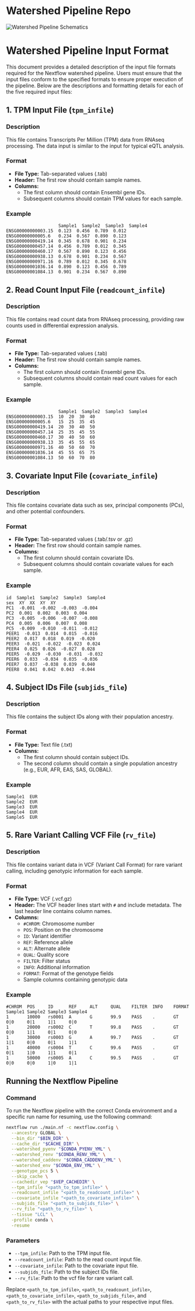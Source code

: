 # Watershed Pipeline Repo

![Watershed Pipeline Schematics](images/Watershed_pipeline_schematics.png)

# Watershed Pipeline Input Format

This document provides a detailed description of the input file formats required for the Nextflow watershed pipeline. Users must ensure that the input files conform to the specified formats to ensure proper execution of the pipeline. Below are the descriptions and formatting details for each of the five required input files:

## 1. TPM Input File (`tpm_infile`)

### Description
This file contains Transcripts Per Million (TPM) data from RNAseq processing. The data input is similar to the input for typical eQTL analysis.

### Format
- **File Type:** Tab-separated values (.tab)
- **Header:** The first row should contain sample names.
- **Columns:**
  - The first column should contain Ensembl gene IDs.
  - Subsequent columns should contain TPM values for each sample.

### Example
```
                    Sample1  Sample2  Sample3  Sample4
ENSG00000000003.15  0.123  0.456  0.789  0.012
ENSG00000000005.6   0.234  0.567  0.890  0.123
ENSG00000000419.14  0.345  0.678  0.901  0.234
ENSG00000000457.14  0.456  0.789  0.012  0.345
ENSG00000000460.17  0.567  0.890  0.123  0.456
ENSG00000000938.13  0.678  0.901  0.234  0.567
ENSG00000000971.16  0.789  0.012  0.345  0.678
ENSG00000001036.14  0.890  0.123  0.456  0.789
ENSG00000001084.13  0.901  0.234  0.567  0.890
```

## 2. Read Count Input File (`readcount_infile`)

### Description
This file contains read count data from RNAseq processing, providing raw counts used in differential expression analysis.

### Format
- **File Type:** Tab-separated values (.tab)
- **Header:** The first row should contain sample names.
- **Columns:**
  - The first column should contain Ensembl gene IDs.
  - Subsequent columns should contain read count values for each sample.

### Example
```
                    Sample1  Sample2  Sample3  Sample4
ENSG00000000003.15  10  20  30  40
ENSG00000000005.6   15  25  35  45
ENSG00000000419.14  20  30  40  50
ENSG00000000457.14  25  35  45  55
ENSG00000000460.17  30  40  50  60
ENSG00000000938.13  35  45  55  65
ENSG00000000971.16  40  50  60  70
ENSG00000001036.14  45  55  65  75
ENSG00000001084.13  50  60  70  80
```

## 3. Covariate Input File (`covariate_infile`)

### Description
This file contains covariate data such as sex, principal components (PCs), and other potential confounders.

### Format
- **File Type:** Tab-separated values (.tab/.tsv or .gz)
- **Header:** The first row should contain sample names.
- **Columns:**
  - The first column should contain covariate IDs.
  - Subsequent columns should contain covariate values for each sample.

### Example
```
id  Sample1  Sample2  Sample3  Sample4
sex  XY  XX  XY  XY
PC1  -0.001  -0.002  -0.003  -0.004
PC2  0.001  0.002  0.003  0.004
PC3  -0.005  -0.006  -0.007  -0.008
PC4  0.005  0.006  0.007  0.008
PC5  -0.009  -0.010  -0.011  -0.012
PEER1  -0.013  0.014  0.015  -0.016
PEER2  0.017  0.018  0.019  -0.020
PEER3  -0.021  -0.022  -0.023  0.024
PEER4  0.025  0.026  -0.027  0.028
PEER5  -0.029  -0.030  -0.031  -0.032
PEER6  0.033  -0.034  0.035  -0.036
PEER7  0.037  -0.038  0.039  0.040
PEER8  0.041  0.042  0.043  -0.044
```

## 4. Subject IDs File (`subjids_file`)

### Description
This file contains the subject IDs along with their population ancestry.

### Format
- **File Type:** Text file (.txt)
- **Columns:**
  - The first column should contain subject IDs.
  - The second column should contain a single population ancestry (e.g., EUR, AFR, EAS, SAS, GLOBAL).

### Example
```
Sample1  EUR
Sample2  EUR
Sample3  EUR
Sample4  EUR
Sample5  EUR
```

## 5. Rare Variant Calling VCF File (`rv_file`)

### Description
This file contains variant data in VCF (Variant Call Format) for rare variant calling, including genotypic information for each sample.

### Format
- **File Type:** VCF (.vcf.gz)
- **Header:** The VCF header lines start with `#` and include metadata. The last header line contains column names.
- **Columns:**
  - `#CHROM`: Chromosome number
  - `POS`: Position on the chromosome
  - `ID`: Variant identifier
  - `REF`: Reference allele
  - `ALT`: Alternate allele
  - `QUAL`: Quality score
  - `FILTER`: Filter status
  - `INFO`: Additional information
  - `FORMAT`: Format of the genotype fields
  - Sample columns containing genotypic data

### Example
```
#CHROM  POS     ID      REF     ALT     QUAL    FILTER  INFO    FORMAT  Sample1 Sample2 Sample3 Sample4
1       10000   rs0001  A       G       99.9    PASS    .       GT      0|0     0|1     1|1     0|0
1       20000   rs0002  C       T       99.8    PASS    .       GT      0|0     1|1     0|1     0|0
1       30000   rs0003  G       A       99.7    PASS    .       GT      1|1     0|0     0|1     1|1
1       40000   rs0004  T       C       99.6    PASS    .       GT      0|1     1|0     1|1     0|1
1       50000   rs0005  A       C       99.5    PASS    .       GT      0|0     0|0     1|0     1|1
```

## Running the Nextflow Pipeline

### Command
To run the Nextflow pipeline with the correct Conda environment and a specific run name for resuming, use the following command:

```bash
nextflow run ./main.nf -c nextflow.config \
  --ancestry GLOBAL \
  --bin_dir "$BIN_DIR" \
  --cache_dir "$CACHE_DIR" \
  --watershed_pyenv "$CONDA_PYENV_YML" \
  --watershed_renv "$CONDA_RENV_YML" \
  --watershed_caddenv "$CONDA_CADDENV_YML" \
  --watershed_env "$CONDA_ENV_YML" \
  --genotype_pcs 5 \
  --skip_cache \
  --cachedir_vep "$VEP_CACHEDIR" \
  --tpm_infile "<path_to_tpm_infile>" \
  --readcount_infile "<path_to_readcount_infile>" \
  --covariate_infile "<path_to_covariate_infile>" \
  --subjids_file "<path_to_subjids_file>" \
  --rv_file "<path_to_rv_file>" \
  --tissue "LCL" \
  -profile conda \
  -resume
```

### Parameters
- `--tpm_infile`: Path to the TPM input file.
- `--readcount_infile`: Path to the read count input file.
- `--covariate_infile`: Path to the covariate input file.
- `--subjids_file`: Path to the subject IDs file.
- `--rv_file`: Path to the vcf file for rare variant call.

Replace `<path_to_tpm_infile>`, `<path_to_readcount_infile>`, `<path_to_covariate_infile>`, `<path_to_subjids_file>`, and `<path_to_rv_file>` with the actual paths to your respective input files.
```
